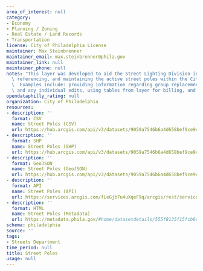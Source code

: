```yaml
---
area_of_interest: null
category:
- Economy
- Planning / Zoning
- Real Estate / Land Records
- Transportation
license: City of Philadelphia License
maintainer: Max Steinbrenner
maintainer_email: max.steinbrenner@phila.gov
maintainer_link: null
maintainer_phone: null
notes: "This layer was developed to aid the Street Lighting Division in planning,\
  \ referencing, and maintaining the active street poles within the City of Philadelphia.\
  \  Examples include: providing information regarding group replacement projects\
  \ and any individual edits, using tables from layer for billing, and aiding cityworks."
opendataphilly_rating: null
organization: City of Philadelphia
resources:
- description: ''
  format: CSV
  name: Street Poles (CSV)
  url: https://hub.arcgis.com/api/v3/datasets/9059a7546b6a4d658bef9ce9c84e4b03_0/downloads/data?format=csv&spatialRefId=3857&where=1%3D1
- description: ''
  format: SHP
  name: Street Poles (SHP)
  url: https://hub.arcgis.com/api/v3/datasets/9059a7546b6a4d658bef9ce9c84e4b03_0/downloads/data?format=shp&spatialRefId=3857&where=1%3D1
- description: ''
  format: GeoJSON
  name: Street Poles (GeoJSON)
  url: https://hub.arcgis.com/api/v3/datasets/9059a7546b6a4d658bef9ce9c84e4b03_0/downloads/data?format=geojson&spatialRefId=4326&where=1%3D1
- description: ''
  format: API
  name: Street Poles (API)
  url: https://services.arcgis.com/fLeGjb7u4uXqeF9q/arcgis/rest/services/Street_Poles/FeatureServer/0/query?outFields=*&where=1%3D1
- description: ''
  format: HTML
  name: Street Poles (Metadata)
  url: https://metadata.phila.gov/#home/datasetdetails/555f8135f15fcb6c6ed4413a/representationdetails/5571b1c4e4fb1d91393c2183/
schema: philadelphia
source: ''
tags:
- Streets Department
time_period: null
title: Street Poles
usage: null
---
```

